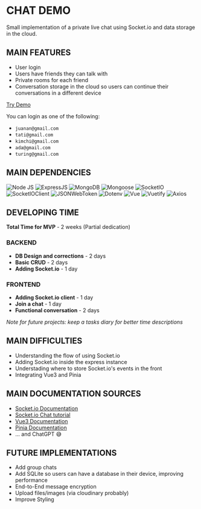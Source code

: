 # CHAT DEMO
Small implementation of a private live chat using Socket.io and data storage in the cloud.

## MAIN FEATURES
- User login
- Users have friends they can talk with
- Private rooms for each friend
- Conversation storage in the cloud so users can continue their conversations in a different device

<div>
  <a href="https://chatreboot.netlify.app/" target="_blank">Try Demo</a>
</div>

You can login as one of the following:
- `juanan@gmail.com`
- `tati@gmail.com`
- `kimchi@gmail.com`
- `ada@gmail.com`
- `turing@gmail.com`

## MAIN DEPENDENCIES
![Node JS](https://img.shields.io/badge/NODE.JS-20.11.30-yellow?style=for-the-badge&logo=nodedotjs)
![ExpressJS](https://img.shields.io/badge/EXPRESS-4.19.1-yellow?style=for-the-badge&logo=express)
![MongoDB](https://img.shields.io/badge/MongoDB-4EA94B?style=for-the-badge&logo=mongodb&logoColor=white)
![Mongoose](https://img.shields.io/badge/MONGOOSE-8.2.3-880000?style=for-the-badge&logo=mongoose&logoColor=880000)
![SocketIO](https://img.shields.io/badge/SOCKET.IO-4.7.5-black?style=for-the-badge&logo=socketdotio)
![SocketIOClient](https://img.shields.io/badge/SOCKET.IO%20CLIENT-4.7.5-black?style=for-the-badge&logo=socketdotio)
![JSONWebToken](https://img.shields.io/badge/JWT-9.0.2-black?style=for-the-badge&logo=jsonwebtokens)
![Dotenv](https://img.shields.io/badge/DOTENV-16.4.5-black?style=for-the-badge&logo=dotenv&logoColor=white)
![Vue](https://img.shields.io/badge/VUE.JS-3.4.21-4FC08D?style=for-the-badge&logo=vuedotjs&logoColor=#4FC08D)
![Vuetify](https://img.shields.io/badge/VUETIFY-3.5.12-1867C0?style=for-the-badge&logo=vuetify&logoColor=1867C0)
![Axios](https://img.shields.io/badge/AXIOS-1.6.8-5A29E4?style=for-the-badge&logo=axios&logoColor=5A29E4)

## DEVELOPING TIME
**Total Time for MVP** - 2 weeks (Partial dedication)
### BACKEND
- **DB Design and corrections** - 2 days
- **Basic CRUD** - 2 days
- **Adding Socket.io** - 1 day
### FRONTEND
- **Adding Socket.io client** - 1 day 
- **Join a chat** - 1 day
- **Functional conversation** - 2 days

*Note for future projects: keep a tasks diary for better time descriptions*

## MAIN DIFFICULTIES
- Understanding the flow of using Socket.io
- Adding Socket.io inside the express instance
- Understading where to store Socket.io's events in the front
- Integrating Vue3 and Pinia

## MAIN DOCUMENTATION SOURCES
- [Socket.io Documentation](https://socket.io/docs/v4/tutorial/introduction)
- [Socket.io Chat tutorial](https://socket.io/get-started/private-messaging-part-1/)
- [Vue3 Documentation](https://vuejs.org/guide/essentials/reactivity-fundamentals.html)
- [Pinia Documentation](https://pinia.vuejs.org/core-concepts/)
- ... and ChatGPT :sweat_smile:

## FUTURE IMPLEMENTATIONS
- Add group chats
- Add SQLite so users can have a database in their device, improving performance
- End-to-End message encryption
- Upload files/images (via cloudinary probably)
- Improve Styling
